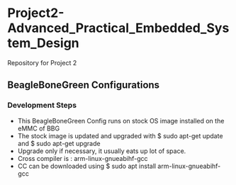 # Project2-Advanced_Practical_Embedded_System_Design
Repository for Project 2

## BeagleBoneGreen Configurations

### Development Steps
 * This BeagleBoneGreen Config runs on stock OS image installed on the eMMC of BBG
 * The stock image is updated and upgraded with $ sudo apt-get update and  $ sudo apt-get upgrade
 * Upgrade only if necessary, it usually eats up lot of space.
 * Cross compiler is : arm-linux-gnueabihf-gcc
 * CC can be downloaded using $ sudo apt install arm-linux-gnueabihf-gcc
